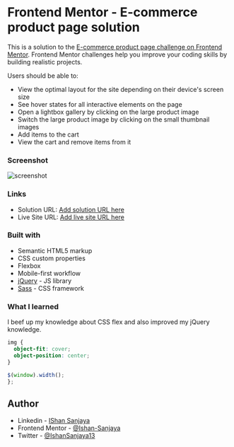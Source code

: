 # Frontend Mentor - E-commerce product page solution

This is a solution to the [E-commerce product page challenge on Frontend Mentor](https://www.frontendmentor.io/challenges/ecommerce-product-page-UPsZ9MJp6). Frontend Mentor challenges help you improve your coding skills by building realistic projects.

Users should be able to:

- View the optimal layout for the site depending on their device's screen size
- See hover states for all interactive elements on the page
- Open a lightbox gallery by clicking on the large product image
- Switch the large product image by clicking on the small thumbnail images
- Add items to the cart
- View the cart and remove items from it

### Screenshot

![screenshot](https://i.ibb.co/dJk7Rb6/Fire-Shot-Capture-001-Ishan-Sanjaya-E-commerce-product-page-127-0-0-1.png)

### Links

- Solution URL: [Add solution URL here](https://www.frontendmentor.io/solutions/e-commerce-product-page-using-sass-and-jquery-FF18Qomvy)
- Live Site URL: [Add live site URL here](https://ishan-sanjaya.github.io/ecommerce-product-page/)

### Built with

- Semantic HTML5 markup
- CSS custom properties
- Flexbox
- Mobile-first workflow
- [jQuery](https://jquery.com/) - JS library
- [Sass](https://sass-lang.com/) - CSS framework

### What I learned

I beef up my knowledge about CSS flex and also improved my jQuery knowledge.

```css
img {
  object-fit: cover;
  object-position: center;
}
```

```js
$(window).width();
};
```

## Author

- Linkedin - [IShan Sanjaya](https://www.linkedin.com/in/ishan-sanjaya-fernando/)
- Frontend Mentor - [@Ishan-Sanjaya](https://www.frontendmentor.io/profile/Ishan-Sanjaya)
- Twitter - [@IshanSanjaya13](https://twitter.com/IshanSanjaya13)

